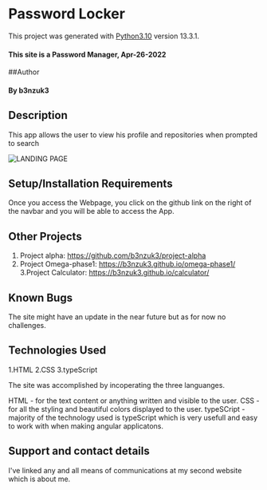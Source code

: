 # Password Locker

This project was generated with [Python3.10](https://www.python.org/downloads/release/python-3100/) version 13.3.1.
#### This site is a Password Manager, Apr-26-2022
##Author
#### By b3nzuk3
## Description
This app allows the user to view his profile and repositories when prompted to search

![LANDING PAGE](git_Screen.png)
## Setup/Installation Requirements
Once you access the Webpage, you click on the github link on the right of the navbar and you will be able to access the App.
## Other Projects
1. Project alpha:
https://github.com/b3nzuk3/project-alpha
2. Project Omega-phase1:
https://b3nzuk3.github.io/omega-phase1/
3.Project Calculator:
https://b3nzuk3.github.io/calculator/

## Known Bugs
The site might have an update in the near future but as for now no challenges.
## Technologies Used
1.HTML
2.CSS
3.typeScript

The site was accomplished by incoperating the three languanges.

HTML - for the text content or anything written and visible to the user.
CSS - for all the styling and beautiful colors displayed to the user.
typeSCript - majority of the technology used is typeScript which is very usefull and easy to work with when making angular applicatons.

## Support and contact details
I've linked any and all means of communications at my second website which is about me.
